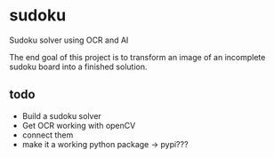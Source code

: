 # sudoku
Sudoku solver using OCR and AI

The end goal of this project is to transform an image of an incomplete sudoku board into a finished solution.

## todo
- Build a sudoku solver
- Get OCR working with openCV
- connect them
- make it a working python package -> pypi???
